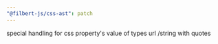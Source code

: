 ```yaml
---
"@filbert-js/css-ast": patch
---
```


special handling for css property's value of types url /string with quotes
